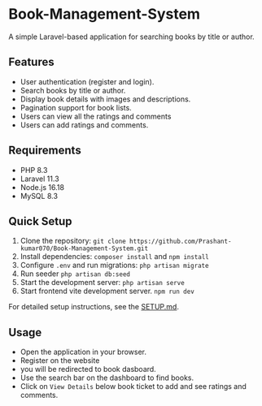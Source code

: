# Book-Management-System

A simple Laravel-based application for searching books by title or author.

## Features
- User authentication (register and login).
- Search books by title or author.
- Display book details with images and descriptions.
- Pagination support for book lists.
- Users can view all the ratings and comments
- Users can add ratings and comments.

## Requirements
- PHP 8.3
- Laravel 11.3
- Node.js 16.18 
- MySQL 8.3

## Quick Setup
1. Clone the repository: `git clone https://github.com/Prashant-kumar070/Book-Management-System.git`
2. Install dependencies: `composer install` and `npm install`
3. Configure `.env` and run migrations: `php artisan migrate`
4. Run seeder `php artisan db:seed` 
5. Start the development server: `php artisan serve`
6. Start frontend vite development server. `npm run dev`

For detailed setup instructions, see the [SETUP.md](SETUP.md).

## Usage
- Open the application in your browser.
- Register on the website
- you will be redirected to book dasboard.
- Use the search bar on the dashboard to find books.
- Click on `View Details` below book ticket to add and see ratings and comments.
